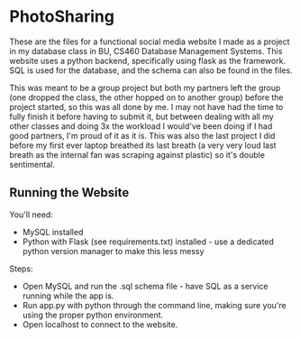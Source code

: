 # PhotoSharing
These are the files for a functional social media website I made as a project in my database class in BU, CS460 Database Management Systems. This website uses a python backend, specifically using flask as the framework. SQL is used for the database, and the schema can also be found in the files. 

This was meant to be a group project but both my partners left the group (one dropped the class, the other hopped on to another group) before the project started, so this was all done by me. I may not have had the time to fully finish it before having to submit it, but between dealing with all my other classes and doing 3x the workload I would've been doing if I had good partners, I'm proud of it as it is. This was also the last project I did before my first ever laptop breathed its last breath (a very very loud last breath as the internal fan was scraping against plastic) so it's double sentimental.

## Running the Website
You'll need:
- MySQL installed 
- Python with Flask (see requirements.txt) installed - use a dedicated python version manager to make this less messy
  
Steps:
- Open MySQL and run the .sql schema file - have SQL as a service running while the app is.
- Run app.py with python through the command line, making sure you're using the proper python environment.
- Open localhost to connect to the website.
